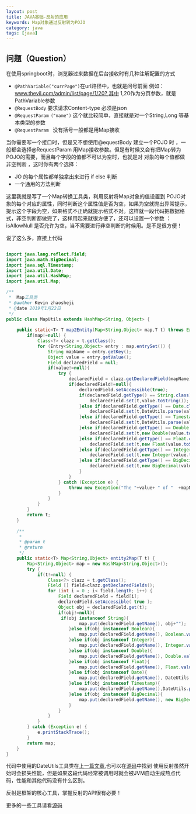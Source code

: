 ```yaml
---
layout: post
title: JAVA基础-反射的应用
keywords: Map对象通过反射转为POJO
category: java
tags: [java] 
---
```


## 问题（Question）
在使用springboot时，浏览器过来数据在后台接收时有几种注解配置的方式 

- `@PathVariable("currPage")`在url路径中，也就是问号前面 例如：www.thevil.com/admin/list/page/1/20?,其中 1,20作为分页参数，就是PathVariable参数
- `@RequestBody` 要求请求Content-type 必须是json 
- `@RequestParam（"name")`  这个就比较简单，直接就是对一个String,Long 等基本类型的参数
- `@RequestParam `  没有括号一般都是用Map接收 

当你需要写一个接口时，但是又不想使用@equestBody 建立一个POJO 时 ，一般都会选择@RequestParam 用Map接收参数。但是有时候又会有把Map转为POJO的需要，而且每个字段的值都不可以为空时，也就是对 对象的每个值都做非空判断 ，这时你有两个选择：
- JO 的每个属性都单独拿出来进行 if else 判断
- 一个通用的方法判断

这里我就是写了一个Map转换工具类，利用反射将Map对象的值设置到 POJO对象的每个对应的属性，同时判断这个属性值是否为空，如果为空就抛出异常提示，提示这个字段为空，如果格式不正确就提示格式不对。这样就一段代码把数据格式，非空判断都做完了，这样用起来就很方便了，还可以设置一个参数 ：isAllowNull 是否允许为空，当不需要进行非空判断的时候用。是不是很方便！

说了这么多，直接上代码

```java

import java.lang.reflect.Field;
import java.math.BigDecimal;
import java.sql.Timestamp;
import java.util.Date;
import java.util.HashMap;
import java.util.Map;

/**
 *  Map工具类
 * @author Kevin zhaosheji
 * @date 2019年1月22日
 */
public class MapUtils extends HashMap<String, Object> {
    
    public static<T> T map2Entity(Map<String,Object> map,T t) throws Exception {
    	if(map!=null) {
    		Class<?> clazz = t.getClass();
        	for (Entry<String,Object> entry : map.entrySet()) {
    			String mapName = entry.getKey();
    			Object value = entry.getValue();
    			Field declaredField = null;
    			if(value!=null){
    				try {
    					declaredField = clazz.getDeclaredField(mapName);
    					if(declaredField!=null){
    						declaredField.setAccessible(true);
    						if(declaredField.getType() == String.class){
    							declaredField.set(t,value.toString());
    						}else if(declaredField.getType() == Date.class){
    							declaredField.set(t,DateUtils.parse(value.toString()));
    						}else if(declaredField.getType() == Timestamp.class){
    							declaredField.set(t,DateUtils.parse(value.toString()));
    						}else if(declaredField.getType() == Double.class){
    							declaredField.set(t,new Double(value.toString()));
    						}else if(declaredField.getType() == Float.class){
    							declaredField.set(t,new Float(value.toString()));
    						}else if(declaredField.getType() == Integer.class){
    							declaredField.set(t,new Integer(value.toString()));
    						}else if(declaredField.getType() == BigDecimal.class){
    							declaredField.set(t,new BigDecimal(value.toString()));
    						}
    					}
    				} catch (Exception e) {
    					throw new Exception("The "+value+ " of "  +mapName+" data format is "+" error.");
    				}
    			}
        	}
    	}
    	return t;
    }
   
    /**
     * 
     * @param t
     * @return
     */
    public static<T> Map<String,Object> entity2Map(T t) {
    	Map<String,Object> map = new HashMap<String,Object>();
    	try {
			if(t!=null) {
				Class<?> clazz = t.getClass();
				Field [] field=clazz.getDeclaredFields();
				for (int i = 0 ; i< field.length; i++) {
					Field declaredField = field[i];
					declaredField.setAccessible( true );
					Object obj = declaredField.get(t);
					if(obj!=null){
					 if(obj instanceof String){
		                	map.put(declaredField.getName(), obj+"");
						}else if(obj instanceof Boolean){
							map.put(declaredField.getName(), Boolean.valueOf(obj.toString()));
						}else if(obj instanceof Integer){
							map.put(declaredField.getName(), Integer.valueOf(obj.toString()));
						}else if(obj instanceof Double){
							map.put(declaredField.getName(), Double.valueOf(obj.toString()));
						}else if(obj instanceof Float){
							map.put(declaredField.getName(), Float.valueOf(obj.toString()));
						}else if(obj instanceof Date){
							map.put(declaredField.getName(), DateUtils.parse(obj.toString()));
						}else if(obj instanceof Timestamp){
							map.put(declaredField.getName(),DateUtils.parse(obj.toString()));
						}else if(obj instanceof BigDecimal){
							map.put(declaredField.getName(), new BigDecimal(Long.valueOf(obj.toString())));
						}
					}
				}
			}
		} catch (Exception e) {
			e.printStackTrace();
		} 
    	return map;
    }
}
```
代码中使用的DateUtils工具类在[上一篇文章](https://108day.github.io/java/2018/12/26/java-core.html),也可以在[源码](https://github.com/108day/java-common-utils)中找到 
使用反射虽然开始时会损失性能，但是如果这段代码经常被调用时就会被JVM自动生成热点代码，性能和其他代码没有什么区别。

反射是框架的核心工具，掌握反射的API很有必要！

更多的一些工具请看[源码](https://github.com/108day/java-common-utils)
